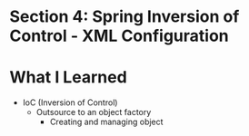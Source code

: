 # Section 4: Spring Inversion of Control - XML Configuration

# What I Learned
- IoC (Inversion of Control)
	- Outsource to an object factory
		- Creating and managing object